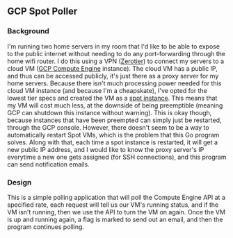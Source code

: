 ## GCP Spot Poller
### Background
I'm running two home servers in my room that I'd like to be able to expose to the public internet without needing to do any port-forwarding through the home wifi router. I do this using a VPN ([Zerotier](https://www.zerotier.com/)) to connect my servers to a cloud VM ([GCP Compute Engine](https://cloud.google.com/compute/) instance). The cloud VM has a public IP, and thus can be accessed publicly, it's just there as a proxy server for my home servers. Because there isn't much processing power needed for this cloud VM instance (and because I'm a cheapskate), I've opted for the lowest tier specs and created the VM as a [spot instance](https://cloud.google.com/compute/docs/instances/spot). This means that my VM will cost much less, at the downside of being preemptible (meaning GCP can shutdown this instance without warning). This is okay though, because instances that have been preempted can simply just be restarted, through the GCP console. However, there doesn't seem to be a way to automatically restart Spot VMs, which is the problem that this Go program solves. Along with that, each time a spot instance is restarted, it will get a new public IP address, and I would like to know the proxy server's IP everytime a new one gets assigned (for SSH connections), and this program can send notification emails.

### Design
This is a simple polling application that will poll the Compute Engine API at a specified rate, each request will tell us our VM's running status, and if the VM isn't running, then we use the API to turn the VM on again. Once the VM is up and running again, a flag is marked to send out an email, and then the program continues polling.